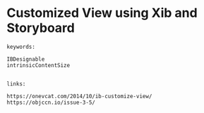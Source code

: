 
# Customized View using Xib and Storyboard

~~~~
keywords: 

IBDesignable 
intrinsicContentSize


links:

https://onevcat.com/2014/10/ib-customize-view/
https://objccn.io/issue-3-5/
